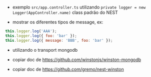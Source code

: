 - exemplo `src/app.controller.ts` utilizando `private logger = new Logger(AppController.name)` class padrão do NEST

- mostrar os diferentes tipos de message, ex:

```js
this.logger.log('AAA');
this.logger.log({ foo: 'bar' });
this.logger.log({ message: 'BBB', foo: 'bar' });
```

- utilizando o transport mongodb

- copiar doc de https://github.com/winstonjs/winston-mongodb

- copiar doc de https://github.com/gremo/nest-winston
